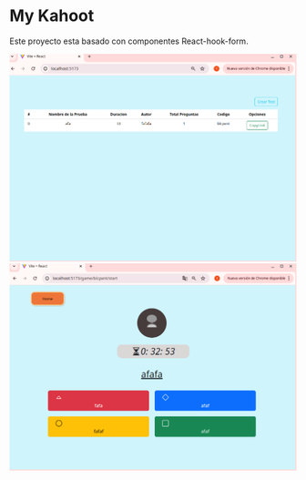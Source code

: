 # My Kahoot

Este proyecto esta basado con componentes React-hook-form.

![alt text](image.png)
![alt text](image-1.png)